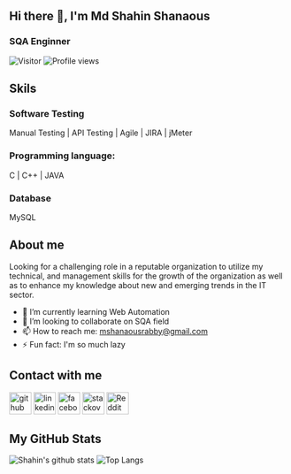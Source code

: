 ## Hi there 👋, I'm Md Shahin Shanaous
### SQA Enginner 
![Visitor](https://visitor-badge.laobi.icu/badge?page_id=shahin-999.repoName)
![Profile views](https://gpvc.arturio.dev/shahin-999)



## Skils
### Software Testing
Manual Testing | API Testing | Agile | JIRA | jMeter
### Programming language:
C | C++ | JAVA
### Database
MySQL


## About me

Looking for a challenging role in a reputable organization to utilize my technical, and management skills for the growth of the organization as well as to enhance my knowledge about new and emerging trends in the IT sector.

- 🌱 I’m currently learning Web Automation 
- 👯 I’m looking to collaborate on SQA field  
- 📫 How to reach me: mshanaousrabby@gmail.com 
- ⚡ Fun fact: I'm so much lazy 

## Contact with me
[<img src='https://cdn.jsdelivr.net/npm/simple-icons@3.0.1/icons/github.svg' alt='github' height='40'>](https://github.com/https://github.com/shahin-999)  [<img src='https://cdn.jsdelivr.net/npm/simple-icons@3.0.1/icons/linkedin.svg' alt='linkedin' height='40'>](https://www.linkedin.com/in/https://www.linkedin.com/in/shahin-999//)  [<img src='https://cdn.jsdelivr.net/npm/simple-icons@3.0.1/icons/facebook.svg' alt='facebook' height='40'>](https://www.facebook.com/https://www.facebook.com/mdshahinsrabby)  [<img src='https://cdn.jsdelivr.net/npm/simple-icons@3.0.1/icons/stackoverflow.svg' alt='stackoverflow' height='40'>](https://stackoverflow.com/users/https://stackoverflow.com/users/12731467/md-shahin-shanaous)  [<img src='https://cdn.jsdelivr.net/npm/simple-icons@3.0.1/icons/reddit.svg' alt='Reddit' height='40'>](https://www.reddit.com/user/https://www.reddit.com/user/shahin_999)  

## My GitHub Stats

![Shahin's github stats](https://github-readme-stats.vercel.app/api?username=shahin-999&count_private=true&show_icons=true&theme=dark)
![Top Langs](https://github-readme-stats.vercel.app/api/top-langs/?username=shahin-999&langs_count=3&theme=dark)


